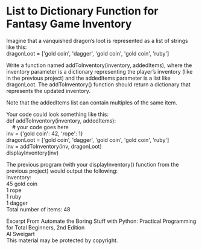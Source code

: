 
# List to Dictionary Function for Fantasy Game Inventory

Imagine that a vanquished dragon’s loot is represented as a list of strings like this:  
dragonLoot = ['gold coin', 'dagger', 'gold coin', 'gold coin', 'ruby']

Write a function named addToInventory(inventory, addedItems), where the inventory parameter is a dictionary representing the player’s inventory (like in the previous project) and the addedItems parameter is a list like dragonLoot. The addToInventory() function should return a dictionary that represents the updated inventory. 

Note that the addedItems list can contain multiples of the same item. 

Your code could look something like this:  
def addToInventory(inventory, addedItems):  
    # your code goes here  
inv = {'gold coin': 42, 'rope': 1}  
dragonLoot = ['gold coin', 'dagger', 'gold coin', 'gold coin', 'ruby']  
inv = addToInventory(inv, dragonLoot)  
displayInventory(inv)  

The previous program (with your displayInventory() function from the previous project) would output the following:  
Inventory:  
45 gold coin  
1 rope  
1 ruby  
1 dagger  
Total number of items: 48  

Excerpt From Automate the Boring Stuff with Python: Practical Programming for Total Beginners, 2nd Edition  
Al Sweigart  
This material may be protected by copyright.